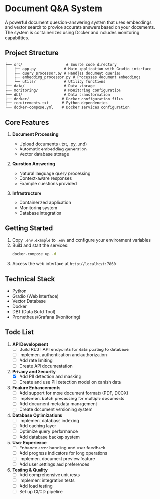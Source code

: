 # Document Q&A System

A powerful document question-answering system that uses embeddings and vector search to provide accurate answers based on your documents. The system is containerized using Docker and includes monitoring capabilities.

## Project Structure

```
├── src/                    # Source code directory
│   ├── app.py             # Main application with Gradio interface
│   ├── query_processor.py # Handles document queries
│   ├── embedding_processor.py # Processes document embeddings
│   └── utils/             # Utility functions
├── data/                  # Data storage
├── monitoring/            # Monitoring configuration
├── dbt/                   # Data transformation
├── docker/               # Docker configuration files
├── requirements.txt      # Python dependencies
└── docker-compose.yml    # Docker services configuration
```

## Core Features

1. **Document Processing**
   - Upload documents (.txt, .py, .md)
   - Automatic embedding generation
   - Vector database storage

2. **Question Answering**
   - Natural language query processing
   - Context-aware responses
   - Example questions provided

3. **Infrastructure**
   - Containerized application
   - Monitoring system
   - Database integration

## Getting Started

1. Copy `.env.example` to `.env` and configure your environment variables
2. Build and start the services:
   ```bash
   docker-compose up -d
   ```
3. Access the web interface at `http://localhost:7860`

## Technical Stack

- Python
- Gradio (Web Interface)
- Vector Database
- Docker
- DBT (Data Build Tool)
- Prometheus/Grafana (Monitoring)

## Todo List

1. **API Development**
   - [ ] Build REST API endpoints for data posting to database
   - [ ] Implement authentication and authorization
   - [ ] Add rate limiting
   - [ ] Create API documentation

2. **Privacy and Security**
   - [X] Add PII detection and masking
   - [ ] Create and use PII detection model on danish data

2. **Feature Enhancements**
   - [ ] Add support for more document formats (PDF, DOCX)
   - [ ] Implement batch processing for multiple documents
   - [ ] Add document metadata management
   - [ ] Create document versioning system

3. **Database Optimizations**
   - [ ] Implement database indexing
   - [ ] Add caching layer
   - [ ] Optimize query performance
   - [ ] Add database backup system

4. **User Experience**
   - [ ] Enhance error handling and user feedback
   - [ ] Add progress indicators for long operations
   - [ ] Implement document preview feature
   - [ ] Add user settings and preferences

5. **Testing & Quality**
   - [ ] Add comprehensive unit tests
   - [ ] Implement integration tests
   - [ ] Add load testing
   - [ ] Set up CI/CD pipeline
